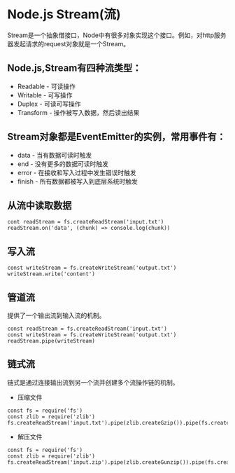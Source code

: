 # Node.js Stream(流)
Stream是一个抽象借接口，Node中有很多对象实现这个接口。例如，对http服务器发起请求的request对象就是一个Stream。

## Node.js,Stream有四种流类型：
- Readable - 可读操作
- Writable - 可写操作
- Duplex - 可读可写操作
- Transform - 操作被写入数据，然后读出结果

## Stream对象都是EventEmitter的实例，常用事件有：
- data - 当有数据可读时触发
- end - 没有更多的数据可读时触发
- error - 在接收和写入过程中发生错误时触发
- finish - 所有数据都被写入到底层系统时触发

## 从流中读取数据
```
cont readStream = fs.createReadStream('input.txt')
readStream.on('data', (chunk) => console.log(chunk))
```

## 写入流
```
const writeStream = fs.createWriteStream('output.txt')
writeStream.write('content')
```

## 管道流
提供了一个输出流到输入流的机制。
```
const readStream = fs.createReadStream('input.txt')
const writeStream = fs.createWriteStream('output.txt')
readStream.pipe(writeStream)
```

## 链式流
链式是通过连接输出流到另一个流并创建多个流操作链的机制。
- 压缩文件
```
const fs = require('fs')
const zlib = require('zlib')
fs.createReadStream('input.txt').pipe(zlib.createGzip()).pipe(fs.createWriteStream('input.zip'))
```
- 解压文件
```
const fs = require('fs')
const zlib = require('zlib')
fs.createReadStream('input.zip').pipe(zlib.createGunzip()).pipe(fs.createWriteStream('input.txt'))
```
